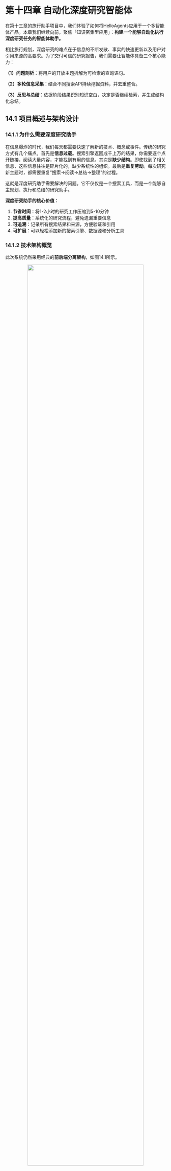 # 第十四章 自动化深度研究智能体

在第十三章的旅行助手项目中，我们体验了如何将HelloAgents应用于一个多智能体产品。本章我们继续向前，聚焦「知识密集型应用」：<strong>构建一个能够自动化执行深度研究任务的智能体助手。</strong>

相比旅行规划，深度研究的难点在于信息的不断发散、事实的快速更新以及用户对引用来源的高要求。为了交付可信的研究报告，我们需要让智能体具备三个核心能力：

<strong>（1）问题剖析</strong>：将用户的开放主题拆解为可检索的查询语句。

<strong>（2）多轮信息采集</strong>：结合不同搜索API持续挖掘资料，并去重整合。

<strong>（3）反思与总结</strong>：依据阶段结果识别知识空白，决定是否继续检索，并生成结构化总结。

## 14.1 项目概述与架构设计

### 14.1.1 为什么需要深度研究助手

在信息爆炸的时代，我们每天都需要快速了解新的技术、概念或事件。传统的研究方式有几个痛点。首先是**信息过载**。搜索引擎返回成千上万的结果，你需要逐个点开链接，阅读大量内容，才能找到有用的信息。其次是**缺少结构**。即使找到了相关信息，这些信息往往是碎片化的，缺少系统性的组织。最后是**重复劳动**。每次研究新主题时，都需要重复"搜索→阅读→总结→整理"的过程。

这就是深度研究助手需要解决的问题。它不仅仅是一个搜索工具，而是一个能够自主规划、执行和总结的研究助手。

**深度研究助手的核心价值：**

1. **节省时间**：将1-2小时的研究工作压缩到5-10分钟
2. **提高质量**：系统化的研究流程，避免遗漏重要信息
3. **可追溯**：记录所有搜索结果和来源，方便验证和引用
4. **可扩展**：可以轻松添加新的搜索引擎、数据源和分析工具

### 14.1.2 技术架构概览

此次系统仍然采用经典的**前后端分离架构**，如图14.1所示。

<div align="center">
  <img src="https://raw.githubusercontent.com/datawhalechina/Hello-Agents/main/docs/images/14-figures/14-1.png" alt="" width="85%"/>
  <p>图 14.1 深度研究助手技术架构</p>
</div>

系统分为四层架构设计：

**前端层 (Vue3+TypeScript)**：全屏模态对话框UI、Markdown结果可视化

**后端层 (FastAPI)**：API路由（`/research/stream`）

**智能体层 (HelloAgents)**：三个专门Agent（TODO Planner、Task Summarizer、Report Writer）+ 两个核心工具（SearchTool、NoteTool）

**外部服务层**：搜索引擎+ LLM提供商

让我们看看一个完整的研究请求是如何在系统中流转的，如图14.2所示：

<div align="center">
  <img src="https://raw.githubusercontent.com/datawhalechina/Hello-Agents/main/docs/images/14-figures/14-2.png" alt="" width="85%"/>
  <p>图 14.2 深度研究助手数据流转过程</p>
</div>

1. **用户输入**：用户在前端输入研究主题
2. **前端发送**：前端通过SSE连接到`/research/stream`
3. **后端接收**：FastAPI接收请求，创建研究状态
4. **规划阶段**：调用研究规划Agent，分解为3个子任务
5. **执行阶段**：逐个执行每个子任务
   - 使用SearchTool搜索
   - 调用任务总结Agent总结
   - 使用NoteTool记录结果
6. **报告阶段**：调用报告生成Agent，整合所有总结
7. **流式返回**：通过SSE推送进度和结果到前端
8. **前端展示**：前端实时更新任务状态、进度条、日志、报告

项目的目录结构如下：

```
helloagents-deepresearch/
├── backend/                    # 后端代码
│   ├── src/
│   │   ├── agent.py           # 核心协调器
│   │   ├── main.py            # FastAPI入口
│   │   ├── models.py          # 数据模型
│   │   ├── prompts.py         # Prompt模板
│   │   ├── config.py          # 配置管理
│   │   └── services/          # 服务层
│   │       ├── planner.py     # 规划服务
│   │       ├── summarizer.py  # 总结服务
│   │       ├── reporter.py    # 报告服务
│   │       └── search.py      # 搜索服务
│   ├── .env                   # 环境变量
│   ├── pyproject.toml         # 依赖管理
│   └── workspace/             # 研究笔记
│
└── frontend/                   # 前端代码
    ├── src/
    │   ├── App.vue            # 主组件
    │   ├── components/        # UI组件
    │   │   └── ResearchModal.vue
    │   └── composables/       # 组合式函数
    │       └── useResearch.ts
    ├── package.json           # npm依赖
    └── vite.config.ts         # 构建配置
```

### 14.1.3 快速体验：5分钟运行项目

在深入学习实现细节之前，让我们先把项目跑起来，看看最终的效果。这样你会对整个系统有一个直观的认识。

你可以通过以下命令检查版本：

```bash
python --version  # 应该显示 Python 3.10.x 或更高
node --version    # 应该显示 v16.x.x 或更高
npm --version     # 应该显示 8.x.x 或更高
```

（1）启动后端

```bash
# 1. 进入后端目录
cd helloagents-deepresearch/backend

# 2. 安装依赖
# 方式1：使用uv（推荐，更快的Python包管理器）
uv sync

# 方式2：使用pip
pip install -e .

# 3. 配置环境变量
cp .env.example .env

# 4. 编辑.env文件，填入你的API密钥
# 使用你喜欢的编辑器打开.env文件
# 至少需要配置：
# - LLM_PROVIDER（如 openai、deepseek、qwen）
# - LLM_API_KEY（你的LLM API密钥）
# - SEARCH_API（如 duckduckgo、tavily）

# 5. 启动后端
python src/main.py
```

如果一切正常，你会看到类似的输出：

```
INFO:     Started server process [12345]
INFO:     Waiting for application startup.
INFO:     Application startup complete.
INFO:     Uvicorn running on http://0.0.0.0:8000 (Press CTRL+C to quit)
```

（2）启动前端

打开一个新的终端窗口：

```bash
# 1. 进入前端目录
cd helloagents-deepresearch/frontend

# 2. 安装依赖
npm install

# 3. 启动前端
npm run dev
```

如果一切正常，你会看到类似的输出：

```
  VITE v5.0.0  ready in 500 ms

  ➜  Local:   http://localhost:5174/
  ➜  Network: use --host to expose
  ➜  press h + enter to show help
```

（3）开始研究

打开浏览器访问 `http://localhost:5174`，你会看到一个居中的输入卡片，如图14.3所示。输入研究主题，例如`Datawhale是一个什么样的组织？`，选择搜索引擎（如果配置了多个），点击"开始研究"按钮。

<div align="center">
  <img src="https://raw.githubusercontent.com/datawhalechina/Hello-Agents/main/docs/images/14-figures/14-3.png" alt="" width="85%"/>
  <p>图 14.3 深度研究助手搜索页面</p>
</div>

如图14.4所示，系统会自动展开为全屏，左侧显示研究信息，右侧实时显示研究进度和结果。整个研究过程大约需要1-3分钟，取决于主题的复杂度和搜索引擎的响应速度。

<div align="center">
  <img src="https://raw.githubusercontent.com/datawhalechina/Hello-Agents/main/docs/images/14-figures/14-4.png" alt="" width="85%"/>
  <p>图 14.4 深度研究助手展开研究</p>
</div>

研究完成后，你会看到：

- **任务列表**：显示所有子任务及其状态
- **进度日志**：显示研究过程中的所有操作
- **最终报告**：结构化的Markdown报告，包含所有子任务的总结和来源引用

现在你已经成功运行了深度研究助手，对系统有了直观的认识。

## 14.2 TODO驱动的研究范式

### 14.2.1 什么是TODO驱动的研究

传统的搜索引擎只能回答单个问题，而深度研究需要回答一系列相关的问题。TODO驱动的研究范式将复杂的研究主题分解为多个子任务（TODO），逐个执行并整合结果。

这种范式的核心思想是：**将"研究"这个复杂任务转化为"规划→执行→整合"的流程**。

让我们通过一个例子来理解这个转变。假设你想研究"Datawhale是一个什么样的组织？"，传统的搜索方式是：

```
用户输入：Datawhale是一个什么样的组织？
搜索引擎：返回10-20个链接
用户：逐个点开链接，阅读内容，记录笔记
结果：碎片化的信息，缺少系统性
```

这种方式的问题在于每个链接只涵盖主题的一个方面、缺少系统性结构，需要手动整理和总结。

**TODO驱动方式：系统化研究**

```
用户输入：Datawhale是一个什么样的组织？

系统规划：
  ├─ TODO 1：Datawhale的基本信息（组织定位）
  ├─ TODO 2：Datawhale的主要项目（核心内容）
  ├─ TODO 3：Datawhale的社区文化（价值观）
  └─ TODO 4：Datawhale的影响力（社会贡献）

系统执行：
  对每个TODO：
    1. 搜索相关资料
    2. 总结关键信息
    3. 记录来源引用

系统整合：
  生成结构化报告：
    ├─ 第一部分：组织定位（来自TODO 1）
    ├─ 第二部分：核心内容（来自TODO 2）
    ├─ 第三部分：价值观（来自TODO 3）
    ├─ 第四部分：社会贡献（来自TODO 4）
    └─ 参考文献：所有来源引用
```

这种方式的优势在于将复杂主题分解为清晰的子问题，每个子任务的搜索结果和总结都被记录下来，方便追溯。同时，系统化的研究流程避免了遗漏重要信息，可以轻松添加新的子任务或调整执行顺序。

一个完整的TODO驱动研究系统包含三个核心要素：

**（1）智能规划器（TODO Planner）**：负责将研究主题分解为子任务。一个好的规划器需要理解主题的关键方面和研究目标，将主题分解为3-5个子任务（太少覆盖不全，太多会冗余），并为每个子任务设计合适的搜索查询。

**（2）任务执行器（Task Executor）**：负责执行每个子任务。执行器需要使用搜索引擎获取相关资料，提取关键信息并去除冗余内容，同时保存所有来源引用以方便验证。

**（3）报告生成器（Report Writer）**：负责整合所有子任务的结果。生成器需要按照逻辑顺序组织内容，合并重复的信息，并为每个观点添加来源引用。

在我们的案例里，TODO驱动的研究流程如图14.5所示：

<div align="center">
  <img src="https://raw.githubusercontent.com/datawhalechina/Hello-Agents/main/docs/images/14-figures/14-5.png" alt="" width="85%"/>
  <p>图 14.5 TODO驱动的研究流程</p>
</div>


整个流程是线性的，但每个阶段都有明确的输入和输出。这种设计使得系统易于理解和调试。

### 14.2.2 三阶段研究流程

TODO驱动的研究流程分为三个阶段:规划（Planning）、执行（Execution）、报告（Reporting）。每个阶段都有专门的Agent负责。

**（1）阶段1：规划**

规划阶段的目标是将研究主题分解为3-5个子任务。系统接收研究主题和当前日期作为输入，输出JSON格式的子任务列表。每个子任务包含三个字段：title（任务标题）、intent（研究意图）和query（搜索查询）。

研究规划Agent会根据主题特点采用不同的分解策略，通常从基础概念入手，然后了解技术现状、实际应用和发展趋势，必要时还会进行对比分析。例如，对于"Datawhale是一个什么样的组织？"，规划Agent可能生成以下子任务：

```json
[
  {
    "title": "Datawhale的基本信息",
    "intent": "了解Datawhale的组织定位、成立时间、发展历程",
    "query": "Datawhale organization introduction history 2024"
  },
  {
    "title": "Datawhale的主要项目",
    "intent": "了解Datawhale的核心开源项目和教程",
    "query": "Datawhale projects tutorials open source 2024"
  },
......
]
```

一个好的规划应该覆盖全面、逻辑清晰、查询精准、条目数量适中。

**（2）阶段2：执行**

执行阶段逐个执行每个子任务，搜索并总结相关资料。系统接收子任务列表和搜索引擎配置作为输入，输出每个子任务的总结（Markdown格式）和来源引用列表。执行流程如下：

对于每个子任务，执行器会：

1. **搜索资料**：使用配置的搜索引擎执行搜索

   ```python
   search_results = search_tool.run({
       "input": task.query,
       "backend": "tavily",
       "mode": "structured",
       "max_results": 5
   })
   ```

2. **获取搜索结果**：提取标题、URL、摘要

   ```json
   {
     "results": [
       {
         "title": "What is a Multimodal Model?",
         "url": "https://example.com/multimodal-model",
         "snippet": "A multimodal model is an AI model that can process multiple types of data..."
       },
       ...
     ]
   }
   ```

3. **调用总结Agent**：总结搜索结果

   ```python
   summary = summarizer_agent.run(
       task=task,
       search_results=search_results
   )
   ```

4. **记录总结和来源**：保存到NoteTool

   ```python
   note_tool.run({
       "action": "create",
       "title": task.title,
       "content": f"## {task.title}\n\n{summary}\n\n## 来源\n{sources}",
       "tags": ["research", "summary"]
   })
   ```

任务总结Agent会从每个搜索结果中提取核心观点，合并相似信息，保留重要的数字、日期、名称等关键数据，并为每个观点添加来源引用。例如，对于"Datawhale的基本信息"的搜索结果，总结Agent可能生成：

```markdown
## Datawhale的基本信息

Datawhale是一个专注于数据科学与AI领域的开源组织，成立于2018年[1]。组织的核心使命是"for the learner，和学习者一起成长"，致力于构建一个纯粹的学习社区[2]。

**核心定位：**

1. **开源教育平台**：提供高质量的AI和数据科学学习资源[1]
2. **学习者社区**：汇聚了数万名AI学习者和实践者[3]
3. **知识共享**：倡导开源精神，所有内容完全免费开放[2]

**发展历程：**

- **2018年**：Datawhale成立，发布首个开源教程[1]
- **2020年**：成为国内领先的AI学习社区之一[3]
- **2024年**：累计发布50+开源项目，影响10万+学习者[4]

## 来源

[1] https://github.com/datawhalechina
[2] https://datawhale.club/about
[3] https://www.zhihu.com/org/datawhale
[4] https://datawhale.cn
```

在执行过程中，系统会实时推送进度信息到前端：

```json
{
  "type": "status",
  "message": "正在搜索：Datawhale的基本信息"
}
```

```json
{
  "type": "status",
  "message": "正在总结搜索结果..."
}
```

```json
{
  "type": "task",
  "task": {
    "id": 1,
    "title": "Datawhale的基本信息",
    "status": "completed"
  }
}
```

**（3）阶段3：报告**

报告阶段的目标是整合所有子任务的总结，生成最终报告。系统接收所有子任务的总结和研究主题作为输入，输出Markdown格式的最终报告。报告包含标题、概述、各个子任务的详细分析、总结和参考文献五个部分。例如，对于"Datawhale是一个什么样的组织？"，最终报告可能是：

```markdown
# Datawhale是一个什么样的组织？

## 概述

本报告系统地研究了Datawhale这个开源组织，涵盖基本信息、主要项目、社区文化和影响力四个方面。

## 1. Datawhale的基本信息

Datawhale是一个专注于数据科学与AI领域的开源组织，成立于2018年...

（此处插入子任务1的总结）

## 2. Datawhale的主要项目

Datawhale发布了多个高质量的开源教程，包括Hello-Agents、Joyful-Pandas等...

（此处插入子任务2的总结）
......
## 总结

通过本次研究，我们了解了Datawhale的组织定位、核心项目、社区文化和社会贡献。Datawhale是一个纯粹的学习社区，为AI教育做出了重要贡献。

## 参考文献

[1] https://github.com/datawhalechina
[2] https://datawhale.club/about
...
```

报告生成Agent会按照子任务的逻辑顺序组织内容，在开头添加简要概述，合并重复的信息，统一Markdown格式，并将所有来源引用整理到参考文献部分。

## 14.3 智能体系统设计

### 14.3.1 Agent职责划分

在深度研究助手中，我们设计了三个专门的Agent，每个Agent负责一个特定的任务。这使得每个Agent都很简单，易于理解和维护。

在第七章中，我们学习了如何使用`SimpleAgent`来构建智能体。`SimpleAgent`的设计理念是简单直接：每次调用`run()`方法时，Agent会分析用户的问题，决定是否需要调用工具，然后返回结果。这种设计在处理简单任务时非常有效，但当面对深度研究这样的复杂任务时，就需要我们继续采用多智能体协作的方案进行。

如表14.1所示，三个Agent分别负责规划、总结和报告生成。

<div align="center">
  <p>表 14.1 三个Agent的职责划分</p>
  <img src="https://raw.githubusercontent.com/datawhalechina/Hello-Agents/main/docs/images/14-figures/14-table-1.png" alt="" width="85%"/>
</div>

让我们详细介绍每个Agent的设计。

**Agent 1：研究规划专家（TODO Planner）**

**职责**：将研究主题分解为3-5个子任务

**设计理念**：研究规划专家的核心任务是理解用户的研究主题，分析主题的关键方面，然后生成一系列子任务。这个过程类似于人类研究者在开始研究前的"头脑风暴"阶段。

**Prompt设计**：

```python
todo_planner_instructions = """
你是一个研究规划专家。你的任务是将用户的研究主题分解为3-5个子任务。

当前日期：{current_date}

研究主题：{research_topic}

请分析这个研究主题，将其分解为3-5个子任务。每个子任务应该：
1. 涵盖主题的一个重要方面
2. 有明确的研究目标
3. 可以通过搜索引擎找到相关资料

请以JSON格式返回子任务列表，每个子任务包含：
- title：任务标题（简洁明了）
- intent：任务意图（为什么要研究这个）
- query：搜索查询（用于搜索引擎的查询字符串，可以使用英文以获得更好的搜索结果）

示例输出：
[
  {{
    "title": "什么是多模态模型",
    "intent": "了解多模态模型的基础概念，为后续研究打下基础",
    "query": "multimodal model definition concept 2024"
  }},
  ...
]

请确保：
1. 子任务数量在3-5个之间
2. 子任务之间有逻辑关系（如从基础到应用，从现状到趋势）
3. 搜索查询能够准确找到相关资料
4. 只返回JSON，不要包含其他文本
"""
```

**关键设计点**：提示词包含当前日期以获取最新信息，明确要求JSON格式输出便于解析，通过示例帮助Agent理解期望输出，并强调子任务数量、逻辑关系等约束。

**实现代码**：

这里的ToolAwareSimpleAgent是根据SimpleAgent拓展实现，可以在14.3.2了解，这里不用深究。

```python
class PlanningService:
    def __init__(self, llm: HelloAgentsLLM):
        self._agent = ToolAwareSimpleAgent(
            name="TODO Planner",
            system_prompt="你是一个研究规划专家",
            llm=llm,
            tool_call_listener=self._on_tool_call
        )
    
    def plan_todo_list(self, state: SummaryState) -> List[TodoItem]:
        prompt = todo_planner_instructions.format(
            current_date=get_current_date(),
            research_topic=state.research_topic,
        )
        
        response = self._agent.run(prompt)
        tasks_payload = self._extract_tasks(response)
        
        todo_items = []
        for idx, item in enumerate(tasks_payload, start=1):
            task = TodoItem(
                id=idx,
                title=item["title"],
                intent=item["intent"],
                query=item["query"],
            )
            todo_items.append(task)
        
        return todo_items
    
    def _extract_tasks(self, response: str) -> List[dict]:
        """从Agent响应中提取JSON"""
        # 使用正则表达式提取JSON部分
        json_match = re.search(r'\[.*\]', response, re.DOTALL)
        if json_match:
            json_str = json_match.group(0)
            return json.loads(json_str)
        else:
            raise ValueError("无法从响应中提取JSON")
```

**Agent 2：任务总结专家（Task Summarizer）**

**职责**：总结搜索结果，提取关键信息

**设计理念**：任务总结专家的核心任务是阅读搜索结果，提取关键信息，并以结构化的方式呈现。这个过程类似于人类研究者在阅读文献后做笔记的过程。

**Prompt设计**：

```python
task_summarizer_instructions = """
你是一个任务总结专家。你的任务是总结搜索结果，提取关键信息。

任务标题：{task_title}
任务意图：{task_intent}
搜索查询：{task_query}

搜索结果：
{search_results}

请仔细阅读以上搜索结果，提取关键信息，并以Markdown格式返回总结。

总结应该包含：
1. **核心观点**：搜索结果中的核心观点和结论
2. **关键数据**：重要的数字、日期、名称等
3. **来源引用**：为每个观点添加来源引用（使用[1]、[2]等标记）

请确保：
1. 总结简洁明了，避免冗余
2. 保留重要的细节和数据
3. 为每个观点添加来源引用
4. 使用Markdown格式（标题、列表、加粗等）

示例输出：
## 核心观点

多模态模型是一种能够处理多种类型数据的AI模型[1]。与传统的单模态模型不同，多模态模型可以同时理解文本、图像、音频等[2]。

**关键特点：**
- 跨模态理解[1]
- 统一表示[3]
- 端到端训练[2]

## 来源

[1] https://example.com/source1
[2] https://example.com/source2
[3] https://example.com/source3
"""
```

**关键设计点**：提示词包含任务标题、意图、查询等上下文帮助Agent理解任务，明确要求输出包含核心观点、关键数据、来源引用，强调为每个观点添加来源引用，并通过示例帮助Agent理解期望的输出格式。

**实现代码**：

```python
class SummarizationService:
    def __init__(self, llm: HelloAgentsLLM):
        self._agent = ToolAwareSimpleAgent(
            name="Task Summarizer",
            system_prompt="你是一个任务总结专家",
            llm=llm,
            tool_call_listener=self._on_tool_call
        )
    
    def summarize_task(
        self,
        task: TodoItem,
        search_results: List[dict]
    ) -> str:
        # 格式化搜索结果
        formatted_sources = self._format_sources(search_results)
        
        prompt = task_summarizer_instructions.format(
            task_title=task.title,
            task_intent=task.intent,
            task_query=task.query,
            search_results=formatted_sources,
        )
        
        summary = self._agent.run(prompt)
        return summary
    
    def _format_sources(self, search_results: List[dict]) -> str:
        """格式化搜索结果"""
        formatted = []
        for idx, result in enumerate(search_results, start=1):
            formatted.append(
                f"[{idx}] {result['title']}\n"
                f"URL: {result['url']}\n"
                f"摘要: {result['snippet']}\n"
            )
        return "\n".join(formatted)
```

**Agent 3：报告撰写专家（Report Writer）**

**职责**：整合所有子任务的总结，生成最终报告

**设计理念**：报告撰写专家的核心任务是将所有子任务的总结整合成一份结构化的报告。这个过程类似于人类研究者在完成所有调研后撰写研究报告的过程。

**Prompt设计**：

```python
report_writer_instructions = """
你是一个报告撰写专家。你的任务是整合所有子任务的总结，生成一份结构化的研究报告。

研究主题：{research_topic}

子任务总结：
{task_summaries}

请整合以上所有子任务的总结，生成一份结构化的研究报告。

报告应该包含：
1. **标题**：研究主题
2. **概述**：简要介绍研究主题和报告结构（2-3段）
3. **各个子任务的详细分析**：按照逻辑顺序组织（使用二级标题）
4. **总结**：总结研究的主要发现（1-2段）
5. **参考文献**：所有来源引用（按照子任务分组）

请确保：
1. 报告结构清晰，逻辑连贯
2. 消除重复的信息
3. 保留所有来源引用
4. 使用Markdown格式

示例输出：
# 多模态大模型的最新进展

## 概述

本报告系统地研究了多模态大模型的最新进展...

## 1. 什么是多模态模型

（此处插入子任务1的总结）

## 2. 最新的多模态模型有哪些

（此处插入子任务2的总结）

...

## 总结

通过本次研究，我们了解了...

## 参考文献

### 任务1：什么是多模态模型
[1] https://example.com/source1
...
"""
```

**关键设计点**：提示词明确要求报告包含标题、概述、详细分析、总结、参考文献等结构，强调按逻辑顺序组织内容，要求合并重复信息消除冗余，并保留所有来源引用。

**实现代码**：

```python
class ReportingService:
    def __init__(self, llm: HelloAgentsLLM):
        self._agent = ToolAwareSimpleAgent(
            name="Report Writer",
            system_prompt="你是一个报告撰写专家",
            llm=llm,
            tool_call_listener=self._on_tool_call
        )
    
    def generate_report(
        self,
        research_topic: str,
        task_summaries: List[Tuple[TodoItem, str]]
    ) -> str:
        # 格式化子任务总结
        formatted_summaries = self._format_summaries(task_summaries)
        
        prompt = report_writer_instructions.format(
            research_topic=research_topic,
            task_summaries=formatted_summaries,
        )
        
        report = self._agent.run(prompt)
        return report
    
    def _format_summaries(
        self,
        task_summaries: List[Tuple[TodoItem, str]]
    ) -> str:
        """格式化子任务总结"""
        formatted = []
        for idx, (task, summary) in enumerate(task_summaries, start=1):
            formatted.append(
                f"## 任务{idx}：{task.title}\n"
                f"意图：{task.intent}\n\n"
                f"{summary}\n"
            )
        return "\n".join(formatted)
```

### 14.3.2 ToolAwareSimpleAgent的设计

在第七章中，我们实现了`SimpleAgent`，它是HelloAgents框架的基础Agent。但在深度研究助手中，我们需要一个能够**记录工具调用**的Agent。这就是`ToolAwareSimpleAgent`的由来。

在深度研究助手中，我们需要记录每个Agent的工具调用情况，用于：

1. **调试**：查看Agent调用了哪些工具，传入了什么参数
2. **日志**：记录研究过程中的所有操作
3. **分析**：分析Agent的行为模式
4. **进度展示**：实时显示Agent正在做什么

`SimpleAgent`本身不支持工具调用监听，因此我们需要扩展它。

`ToolAwareSimpleAgent`在`SimpleAgent`的基础上增加了一个`tool_call_listener`参数，这是一个回调函数，每次工具调用时都会被调用。

**使用示例：**

```python
from hello_agents import ToolAwareSimpleAgent

def tool_listener(call_info):
    print(f"Agent: {call_info['agent_name']}")
    print(f"工具: {call_info['tool_name']}")
    print(f"参数: {call_info['parsed_parameters']}")
    print(f"结果: {call_info['result']}")

agent = ToolAwareSimpleAgent(
    name="研究助手",
    system_prompt="你是一个研究助手",
    llm=llm,
    tool_call_listener=tool_listener
)
```

`ToolAwareSimpleAgent`继承自`SimpleAgent`，重写了`_execute_tool_call`方法：

```python
class ToolAwareSimpleAgent(SimpleAgent):
    def __init__(
        self,
        name: str,
        system_prompt: str,
        llm: HelloAgentsLLM,
        tool_registry: Optional[ToolRegistry] = None,
        tool_call_listener: Optional[Callable] = None,
    ):
        super().__init__(
            name=name,
            system_prompt=system_prompt,
            llm=llm,
            tool_registry=tool_registry,
        )
        self._tool_call_listener = tool_call_listener
    
    def _execute_tool_call(self, tool_name: str, parameters: str) -> str:
        """执行工具调用，并通知监听器"""
        # 解析参数
        parsed_parameters = self._parse_parameters(parameters)
        
        # 调用工具
        result = super()._execute_tool_call(tool_name, parameters)
        
        # 通知监听器
        if self._tool_call_listener:
            self._tool_call_listener({
                "agent_name": self.name,
                "tool_name": tool_name,
                "parsed_parameters": parsed_parameters,
                "result": result,
            })
        
        return result
```

在深度研究助手中，我们使用`ToolAwareSimpleAgent`来记录所有Agent的工具调用：

```python
class DeepResearchAgent:
    def __init__(self, config: Configuration):
        self.config = config
        self.llm = HelloAgentsLLM(...)
        
        # 创建工具调用监听器
        def tool_listener(call_info):
            self._emit_event({
                "type": "tool_call",
                "agent": call_info["agent_name"],
                "tool": call_info["tool_name"],
                "parameters": call_info["parsed_parameters"],
            })
        
        # 创建三个Agent，都使用相同的监听器
        self.planner = PlanningService(self.llm, tool_listener)
        self.summarizer = SummarizationService(self.llm, tool_listener)
        self.reporter = ReportingService(self.llm, tool_listener)
```

这样，所有Agent的工具调用都会被记录，并通过SSE推送到前端，实时显示给用户。

### 14.3.3 Agent协作模式

三个Agent之间是**顺序协作**的关系，如图14.6所示。

<div align="center">
  <img src="https://raw.githubusercontent.com/datawhalechina/Hello-Agents/main/docs/images/14-figures/14-6.png" alt="" width="85%"/>
  <p>图 14.6 Agent协作流程</p>
</div>

顺序协作模式的特点是：

1. **线性流程**：Agent按照固定的顺序执行
2. **明确的输入输出**：每个Agent的输入来自上一个Agent的输出
3. **无并发**：同一时间只有一个Agent在工作

`DeepResearchAgent`是整个系统的核心协调器，负责调度三个Agent：

```python
class DeepResearchAgent:
    def run(self, research_topic: str) -> str:
        # 1. 规划阶段
        self._emit_event({"type": "status", "message": "正在规划研究任务..."})
        todo_list = self.planner.plan_todo_list(research_topic)
        self._emit_event({"type": "tasks", "tasks": todo_list})
        
        # 2. 执行阶段
        task_summaries = []
        for task in todo_list:
            self._emit_event({
                "type": "status",
                "message": f"正在研究：{task.title}"
            })
            
            # 搜索
            search_results = self.search_service.search(task.query)
            
            # 总结
            summary = self.summarizer.summarize_task(task, search_results)
            task_summaries.append((task, summary))
            
            self._emit_event({
                "type": "task_completed",
                "task_id": task.id
            })
        
        # 3. 报告阶段
        self._emit_event({"type": "status", "message": "正在生成报告..."})
        report = self.reporter.generate_report(research_topic, task_summaries)
        self._emit_event({"type": "report", "content": report})
        
        return report
```



## 14.4 工具系统集成

### 14.4.1 SearchTool扩展

在第七章中，我们实现了`SearchTool`的基础版本，集成了Tavily和SerpApi两个搜索引擎，展示了多源搜索的设计思想。在本章的深度研究助手中，我们进一步扩展了`SearchTool`的能力，新增了DuckDuckGo、Perplexity、SearXNG等搜索引擎，并实现了Advanced模式（组合多个搜索引擎）。搜索是深度研究助手最核心的功能，这些扩展使得系统能够适应不同的使用场景和需求。

如表14.2所示，这次增加的搜索引擎有不同的特点和适用场景。

<div align="center">
  <p>表 14.2 多搜索引擎对比</p>
  <img src="https://raw.githubusercontent.com/datawhalechina/Hello-Agents/main/docs/images/14-figures/14-table-2.png" alt="" width="85%"/>
</div>

我们不再单独讨论如何扩展，可以参考源码以及第七章的拓展案例实现。`SearchTool`提供了统一的搜索接口，无论使用哪个搜索引擎，调用方式都是一样的。

在深度研究助手中，我们通过配置文件选择搜索引擎：

```python
# config.py
class SearchAPI(str, Enum):
    TAVILY = "tavily"
    DUCKDUCKGO = "duckduckgo"
    PERPLEXITY = "perplexity"
    SEARXNG = "searxng"
    ADVANCED = "advanced"

class Configuration(BaseModel):
    search_api: SearchAPI = SearchAPI.DUCKDUCKGO
    # ...
```

```python
# .env
SEARCH_API=tavily
```

这样，用户可以通过修改`.env`文件来选择搜索引擎，无需修改代码。

`SearchTool`返回的结果是一个字典，包含：

- `results`：搜索结果列表，每个结果包含标题、URL、摘要
- `backend`：使用的搜索引擎
- `answer`：AI生成的答案（仅Perplexity）
- `notices`：通知信息（如API限制、错误等）

以下是一些特殊情况的处理。

搜索结果可能包含重复的URL，我们需要去重：

```python
def deduplicate_sources(sources: List[dict]) -> List[dict]:
    """去除重复的URL"""
    seen_urls = set()
    unique_sources = []
    
    for source in sources:
        if source["url"] not in seen_urls:
            seen_urls.add(source["url"])
            unique_sources.append(source)
    
    return unique_sources
```

搜索结果可能包含大量文本，我们需要限制每个来源的Token数量：

```python
def limit_source_tokens(source: dict, max_tokens: int = 2000) -> dict:
    """限制来源的Token数量"""
    snippet = source["snippet"]
    
    # 简单的Token估算：1个Token约等于4个字符
    max_chars = max_tokens * 4
    
    if len(snippet) > max_chars:
        snippet = snippet[:max_chars] + "..."
    
    return {
        **source,
        "snippet": snippet
    }
```

### 14.4.2 NoteTool使用

在深度研究助手中，我们使用`NoteTool`来持久化研究进度。`NoteTool`是第九章集成的内置工具，用于创建、读取、更新和删除笔记。

在研究过程中，我们需要记录每个子任务的搜索结果、总结以及最终的研究报告。这些信息需要持久化到磁盘，以便在研究过程中断时能够从上次的进度继续，同时也方便查看研究过程中的所有操作，分析研究的质量和效率。

`NoteTool`将笔记存储在指定的工作空间目录中，每个笔记是一个Markdown文件。笔记的文件名是任务ID，内容包含任务标题、任务意图、搜索查询、搜索结果和总结。

最后生成的文件风格会是下面的树状图风格：

```
workspace/
├── notes/
│   ├── 1.md  # 任务1的笔记
│   ├── 2.md  # 任务2的笔记
│   ├── 3.md  # 任务3的笔记
│   └── ...
└── reports/
    └── final_report.md  # 最终报告
```

在深度研究助手中，我们使用`NoteTool`来记录每个子任务的研究进度：

```python
class NotesService:
    def __init__(self, workspace: str):
        self.note_tool = NoteTool(workspace=workspace)
    
    def save_task_summary(
        self,
        task: TodoItem,
        search_results: List[dict],
        summary: str
    ):
        """保存任务总结"""
        # 格式化笔记内容
        content = self._format_note_content(
            task=task,
            search_results=search_results,
            summary=summary
        )
        
        # 创建笔记
        self.note_tool.run({
            "action": "create",
            "title": f"任务{task.id}：{task.title}",
            "content": content,
            "tags": ["research", "summary"]
        })
    
    def _format_note_content(
        self,
        task: TodoItem,
        search_results: List[dict],
        summary: str
    ) -> str:
        """格式化笔记内容"""
        content = f"# 任务{task.id}：{task.title}\n\n"
        content += f"## 任务信息\n\n"
        content += f"- **意图**：{task.intent}\n"
        content += f"- **查询**：{task.query}\n\n"
        
        content += f"## 搜索结果\n\n"
        for idx, result in enumerate(search_results, start=1):
            content += f"[{idx}] {result['title']}\n"
            content += f"URL: {result['url']}\n"
            content += f"摘要: {result['snippet']}\n\n"
        
        content += f"## 总结\n\n{summary}\n"
        
        return content
```

### 14.4.3 ToolRegistry工具管理

`ToolRegistry`是HelloAgents框架的工具注册表，同样也是在我们的第七章所支持，用于管理所有工具的注册和调用。在深度研究助手中，我们使用`ToolRegistry`来管理`SearchTool`和`NoteTool`。

在创建Agent之前，我们需要先注册工具：

```python
from hello_agents import ToolAwareSimpleAgent
from hello_agents.tools import ToolRegistry
from hello_agents.tools import SearchTool
from hello_agents.tools import NoteTool

# 创建工具
search_tool = SearchTool(backend="hybrid")
note_tool = NoteTool(workspace="./workspace/notes")

# 创建注册表
registry = ToolRegistry()

# 注册工具
registry.register_tool(search_tool)
registry.register_tool(note_tool)

# 创建Agent
agent = ToolAwareSimpleAgent(
    name="研究助手",
    system_prompt="你是一个研究助手",
    llm=llm,
    tool_registry=registry
)
```

当Agent需要调用工具时，它会生成工具调用指令，如图14.7所示。

<div align="center">
  <img src="https://raw.githubusercontent.com/datawhalechina/Hello-Agents/main/docs/images/14-figures/14-7.png" alt="" width="85%"/>
  <p>图 14.7 工具调用流程</p>
</div>

**工具调用流程**：

1. **Agent生成指令**：Agent生成工具调用指令，如`[TOOL_CALL:search_tool:{"input": "Datawhale组织", "backend": "tavily"}]`
2. **解析指令**：`ToolRegistry`解析指令，提取工具名称和参数
3. **查找工具**：`ToolRegistry`根据工具名称查找对应的工具
4. **调用工具**：调用工具的`run`方法，传入参数
5. **返回结果**：工具返回执行结果
6. **格式化结果**：将结果格式化为字符串，返回给Agent

## 14.5 服务层实现

本节将详细介绍核心服务的实现，包括PlanningService、SummarizationService、ReportingService和SearchService。这些服务是连接Agent和工具的桥梁，负责具体的业务逻辑。

### 14.5.1 任务规划服务

`PlanningService`负责调用研究规划Agent，将研究主题分解为子任务。这是整个研究流程的第一步，也是最关键的一步。

**（1）方案实现**

它的核心职责是：

1. **构建规划Prompt**：根据研究主题和当前日期构建Prompt
2. **调用规划Agent**：调用TODO Planner Agent生成子任务列表
3. **解析JSON响应**：从Agent的响应中提取JSON格式的子任务列表
4. **验证子任务格式**：确保每个子任务包含必需的字段（title、intent、query）

```python
import re
import json
from typing import List, Callable, Optional
from datetime import datetime

from hello_agents import HelloAgentsLLM
from hello_agents import ToolAwareSimpleAgent
from models import TodoItem, SummaryState
from prompts import todo_planner_instructions

class PlanningService:
    """任务规划服务"""

    def __init__(
        self,
        llm: HelloAgentsLLM,
        tool_call_listener: Optional[Callable] = None
    ):
        self._llm = llm
        self._tool_call_listener = tool_call_listener

        # 创建规划Agent
        self._agent = ToolAwareSimpleAgent(
            name="TODO Planner",
            system_prompt="你是一个研究规划专家，擅长将复杂的研究主题分解为清晰的子任务。",
            llm=llm,
            tool_call_listener=tool_call_listener
        )

    def plan_todo_list(self, state: SummaryState) -> List[TodoItem]:
        """规划TODO列表

        Args:
            state: 研究状态，包含研究主题

        Returns:
            子任务列表
        """
        # 构建Prompt
        prompt = todo_planner_instructions.format(
            current_date=self._get_current_date(),
            research_topic=state.research_topic,
        )

        # 调用Agent
        response = self._agent.run(prompt)

        # 解析JSON
        tasks_payload = self._extract_tasks(response)

        # 验证并创建TodoItem
        todo_items = []
        for idx, item in enumerate(tasks_payload, start=1):
            # 验证必需字段
            if not all(key in item for key in ["title", "intent", "query"]):
                raise ValueError(f"任务{idx}缺少必需字段")

            task = TodoItem(
                id=idx,
                title=item["title"],
                intent=item["intent"],
                query=item["query"],
            )
            todo_items.append(task)

        return todo_items

    def _get_current_date(self) -> str:
        """获取当前日期"""
        return datetime.now().strftime("%Y年%m月%d日")

    def _extract_tasks(self, response: str) -> List[dict]:
        """从Agent响应中提取JSON

        Agent的响应可能包含额外的文本，如：
        "好的，我将为您规划以下任务：\n[{...}, {...}]\n这些任务涵盖了..."

        我们需要提取其中的JSON部分。
        """
        # 方法1：使用正则表达式提取JSON数组
        json_match = re.search(r'\[.*\]', response, re.DOTALL)
        if json_match:
            json_str = json_match.group(0)
            try:
                return json.loads(json_str)
            except json.JSONDecodeError as e:
                raise ValueError(f"JSON解析失败：{e}")

        # 方法2：如果没有找到JSON数组，尝试直接解析整个响应
        try:
            return json.loads(response)
        except json.JSONDecodeError:
            raise ValueError("无法从响应中提取JSON")
```

**（2）JSON解析与验证**

Agent返回的JSON可能包含额外的文本或格式错误，我们需要robust的解析逻辑：

**常见问题**：

1. **包含额外文本**：Agent可能在JSON前后添加说明文字
2. **格式错误**：JSON可能缺少引号、逗号等
3. **字段缺失**：某些子任务可能缺少必需字段

**解决方案**：

1. **使用正则表达式**：提取JSON部分
2. **多种解析策略**：先尝试提取JSON数组，再尝试直接解析
3. **字段验证**：确保每个子任务包含必需字段

**示例**：

```python
# Agent响应示例1：包含额外文本
response1 = """
好的，我将为您规划以下任务：

[
  {
    "title": "什么是多模态模型",
    "intent": "了解基础概念",
    "query": "multimodal model definition"
  },
  {
    "title": "最新的多模态模型",
    "intent": "了解技术现状",
    "query": "latest multimodal models 2024"
  }
]

这些任务涵盖了Datawhale组织的基本信息和核心项目。
"""

# 提取JSON
tasks1 = service._extract_tasks(response1)
# 结果：[{"title": "Datawhale的基本信息", ...}, ...]

# Agent响应示例2：纯JSON
response2 = """
[
  {"title": "Datawhale的基本信息", "intent": "了解组织定位", "query": "Datawhale organization introduction"},
  {"title": "Datawhale的主要项目", "intent": "了解核心内容", "query": "Datawhale projects tutorials 2024"}
]
"""

# 提取JSON
tasks2 = service._extract_tasks(response2)
# 结果：[{"title": "什么是多模态模型", ...}, ...]
```

**（3）规划质量评估**

一个好的规划应该满足以下标准：

1. **覆盖全面**：涵盖主题的所有重要方面
2. **逻辑清晰**：子任务之间有明确的逻辑关系
3. **查询精准**：搜索查询能够准确找到相关资料
4. **数量适中**：3-5个子任务

我们可以添加一个评估方法：

```python
def evaluate_plan(self, todo_items: List[TodoItem]) -> dict:
    """评估规划质量

    Returns:
        评估结果，包含分数和建议
    """
    score = 100
    suggestions = []

    # 检查数量
    if len(todo_items) < 3:
        score -= 20
        suggestions.append("子任务数量过少，可能遗漏重要信息")
    elif len(todo_items) > 5:
        score -= 10
        suggestions.append("子任务数量过多，可能存在冗余")

    # 检查查询质量
    for task in todo_items:
        if len(task.query.split()) < 2:
            score -= 10
            suggestions.append(f"任务「{task.title}」的查询过于简单")

    # 检查逻辑关系
    # （这里可以添加更复杂的逻辑检查）

    return {
        "score": score,
        "suggestions": suggestions
    }
```

### 14.5.2 总结服务

`SummarizationService`负责调用任务总结Agent，总结搜索结果。这是研究流程的核心环节，决定了研究的质量。

它的职责是：

1. **格式化搜索结果**：将搜索结果格式化为易读的文本
2. **构建总结Prompt**：根据任务信息和搜索结果构建Prompt
3. **调用总结Agent**：调用Task Summarizer Agent生成总结
4. **提取来源引用**：从总结中提取来源引用

核心代码：

```python
from typing import List, Callable, Optional, Tuple

from hello_agents import HelloAgentsLLM
from hello_agents import ToolAwareSimpleAgent
from models import TodoItem
from prompts import task_summarizer_instructions

class SummarizationService:
    """总结服务"""

    def __init__(
        self,
        llm: HelloAgentsLLM,
        tool_call_listener: Optional[Callable] = None
    ):
        self._llm = llm
        self._tool_call_listener = tool_call_listener

        # 创建总结Agent
        self._agent = ToolAwareSimpleAgent(
            name="Task Summarizer",
            system_prompt="你是一个任务总结专家，擅长从搜索结果中提取关键信息。",
            llm=llm,
            tool_call_listener=tool_call_listener
        )

    def summarize_task(
        self,
        task: TodoItem,
        search_results: List[dict]
    ) -> Tuple[str, List[str]]:
        """总结任务

        Args:
            task: 任务信息
            search_results: 搜索结果列表

        Returns:
            (总结文本, 来源URL列表)
        """
        # 格式化搜索结果
        formatted_sources = self._format_sources(search_results)

        # 构建Prompt
        prompt = task_summarizer_instructions.format(
            task_title=task.title,
            task_intent=task.intent,
            task_query=task.query,
            search_results=formatted_sources,
        )

        # 调用Agent
        summary = self._agent.run(prompt)

        # 提取来源URL
        source_urls = [result["url"] for result in search_results]

        return summary, source_urls

    def _format_sources(self, search_results: List[dict]) -> str:
        """格式化搜索结果

        将搜索结果格式化为易读的文本，包含：
        - 序号
        - 标题

### 报告结构设计

最终报告应该包含以下部分，.......

## 参考文献

### 任务1：什么是多模态模型
- https://example.com/multimodal-model-definition
....

### 任务2：最新的多模态模型有哪些
- https://example.com/gpt4v
....
...
```

### 14.5.3 报告生成服务

`ReportingService`负责调用报告生成Agent，整合所有子任务的总结。这是研究流程的最后一步，生成最终的研究报告。

它的职责是：

1. **格式化子任务总结**：将所有子任务的总结格式化为统一的格式
2. **构建报告Prompt**：根据研究主题和子任务总结构建Prompt
3. **调用报告Agent**：调用Report Writer Agent生成最终报告
4. **整理引用**：将所有来源引用整理到参考文献部分

**核心代码实现**：

```python
from typing import List, Callable, Optional, Tuple

from hello_agents import HelloAgentsLLM
from hello_agents import ToolAwareSimpleAgent
from models import TodoItem
from prompts import report_writer_instructions

class ReportingService:
    """报告生成服务"""

    def __init__(
        self,
        llm: HelloAgentsLLM,
        tool_call_listener: Optional[Callable] = None
    ):
        self._llm = llm
        self._tool_call_listener = tool_call_listener

        # 创建报告Agent
        self._agent = ToolAwareSimpleAgent(
            name="Report Writer",
            system_prompt="你是一个报告撰写专家，擅长整合信息并生成结构化的报告。",
            llm=llm,
            tool_call_listener=tool_call_listener
        )

    def generate_report(
        self,
        research_topic: str,
        task_summaries: List[Tuple[TodoItem, str, List[str]]]
    ) -> str:
        """生成最终报告

        Args:
            research_topic: 研究主题
            task_summaries: 子任务总结列表，每个元素是(任务, 总结, 来源URL列表)

        Returns:
            最终报告（Markdown格式）
        """
        # 格式化子任务总结
        formatted_summaries = self._format_summaries(task_summaries)

        # 构建Prompt
        prompt = report_writer_instructions.format(
            research_topic=research_topic,
            task_summaries=formatted_summaries,
        )

        # 调用Agent
        report = self._agent.run(prompt)

        return report

    def _format_summaries(
        self,
        task_summaries: List[Tuple[TodoItem, str, List[str]]]
    ) -> str:
        """格式化子任务总结

        将所有子任务的总结格式化为统一的格式，包含：
        - 任务序号
        - 任务标题
        - 任务意图
        - 总结内容
        - 来源URL
        """
        formatted = []
        for idx, (task, summary, source_urls) in enumerate(task_summaries, start=1):
            formatted.append(
                f"## 任务{idx}：{task.title}\n\n"
                f"**意图**：{task.intent}\n\n"
                f"{summary}\n\n"
                f"**来源**：\n"
            )
            for url in source_urls:
                formatted.append(f"- {url}\n")
            formatted.append("\n")

        return "".join(formatted)
```

### 14.5.4 搜索调度服务

`SearchService`负责调度搜索引擎，执行搜索并返回结果。这是连接Agent和SearchTool的桥梁。在这里我们没有采用往常一样的使得simpleAgent直接调用工具的形式，而是将SearchTool的执行结果通过中间层来返回给Agent，这样会使得Agent更加专注处理得到的信息。

它的职责是：

1. **调度搜索引擎**：根据配置选择搜索引擎
2. **执行搜索**：调用SearchTool执行搜索
3. **处理结果**：去重、限制Token、格式化
4. **错误处理**：处理搜索失败的情况

核心代码：

```python
from typing import List, Optional
import logging

from hello_agents.tools import SearchTool
from config import Configuration

logger = logging.getLogger(__name__)

class SearchService:
    """搜索调度服务"""

    def __init__(self, config: Configuration):
        self.config = config

        # 创建SearchTool
        self.search_tool = SearchTool(backend="hybrid")

    def search(
        self,
        query: str,
        max_results: int = 5
    ) -> List[dict]:
        """执行搜索

        Args:
            query: 搜索查询
            max_results: 最大结果数量

        Returns:
            搜索结果列表
        """
        try:
            # 调用SearchTool
            raw_response = self.search_tool.run({
                "input": query,
                "backend": self.config.search_api.value,
                "mode": "structured",
                "max_results": max_results
            })

            # 提取结果
            results = raw_response.get("results", [])

            # 处理结果
            results = self._deduplicate_sources(results)
            results = self._limit_source_tokens(results)

            logger.info(f"搜索成功：{query}，返回{len(results)}个结果")

            return results

        except Exception as e:
            logger.error(f"搜索失败：{query}，错误：{e}")
            return []

    def _deduplicate_sources(self, sources: List[dict]) -> List[dict]:
        """去除重复的URL"""
        seen_urls = set()
        unique_sources = []

        for source in sources:
            url = source.get("url", "")
            if url and url not in seen_urls:
                seen_urls.add(url)
                unique_sources.append(source)

        return unique_sources

    def _limit_source_tokens(
        self,
        sources: List[dict],
        max_tokens_per_source: int = 2000
    ) -> List[dict]:
        """限制每个来源的Token数量"""
        limited_sources = []

        for source in sources:
            snippet = source.get("snippet", "")

            # 简单的Token估算：1个Token约等于4个字符
            max_chars = max_tokens_per_source * 4

            if len(snippet) > max_chars:
                snippet = snippet[:max_chars] + "..."

            limited_sources.append({
                **source,
                "snippet": snippet
            })

        return limited_sources
```

根据配置选择搜索引擎，如图14.8所示：

<div align="center">
  <img src="https://raw.githubusercontent.com/datawhalechina/Hello-Agents/main/docs/images/14-figures/14-8.png" alt="" width="85%"/>
  <p>图 14.8 搜索引擎调度流程</p>
</div>

**调度逻辑**：

1. **读取配置**：从`.env`文件读取`SEARCH_API`配置
2. **选择引擎**：根据配置选择搜索引擎（tavily、duckduckgo、perplexity等）
3. **执行搜索**：调用SearchTool执行搜索
4. **处理结果**：去重、限制Token、格式化
5. **返回结果**：返回处理后的搜索结果

为了提高效率和降低成本，我们可以添加搜索结果缓存：

```python
import hashlib
import json
from pathlib import Path

class SearchService:
    def __init__(self, config: Configuration):
        self.config = config
        self.search_tool = SearchTool(backend="hybrid")

        # 缓存目录
        self.cache_dir = Path("./cache/search")
        self.cache_dir.mkdir(parents=True, exist_ok=True)

    def search(
        self,
        query: str,
        max_results: int = 5,
        use_cache: bool = True
    ) -> List[dict]:
        """执行搜索（带缓存）"""
        # 生成缓存键
        cache_key = self._generate_cache_key(query, max_results)
        cache_file = self.cache_dir / f"{cache_key}.json"

        # 尝试从缓存读取
        if use_cache and cache_file.exists():
            logger.info(f"从缓存读取搜索结果：{query}")
            with open(cache_file, "r", encoding="utf-8") as f:
                return json.load(f)

        # 执行搜索
        results = self._execute_search(query, max_results)

        # 保存到缓存
        if use_cache and results:
            with open(cache_file, "w", encoding="utf-8") as f:
                json.dump(results, f, ensure_ascii=False, indent=2)

        return results

    def _generate_cache_key(self, query: str, max_results: int) -> str:
        """生成缓存键"""
        # 使用查询和最大结果数生成MD5哈希
        content = f"{query}_{max_results}_{self.config.search_api.value}"
        return hashlib.md5(content.encode()).hexdigest()
```

通过四个核心服务（PlanningService、SummarizationService、ReportingService、SearchService），我们构建了一个完整的研究流程。这些服务各司其职，通过清晰的接口协作，实现了从研究主题到最终报告的自动化流程。

## 14.6 前端交互设计

在前面的章节中，我们实现了完整的后端系统。本节将详细介绍前端交互设计，包括全屏模态对话框UI、实时进度展示和研究结果可视化。

### 14.6.1 全屏模态对话框UI设计

深度研究助手采用全屏模态对话框的UI设计，这种设计有以下优势：

1. **沉浸式体验**：全屏显示，避免干扰，专注于研究
2. **清晰的层次**：主页面和研究页面分离，层次清晰
3. **易于关闭**：点击关闭按钮或按ESC键即可返回主页面
4. **响应式设计**：适配不同屏幕尺寸

如图14.9所示，全屏模态对话框包含以下部分：

<div align="center">
  <img src="https://raw.githubusercontent.com/datawhalechina/Hello-Agents/main/docs/images/14-figures/14-9.png" alt="" width="85%"/>
  <p>图 14.9 全屏模态对话框UI</p>
</div>

**UI组件**：

1. **顶部栏**：包含研究主题和关闭按钮
2. **进度区域**：显示当前研究进度（规划、执行、报告）
3. **内容区域**：显示研究结果（Markdown格式）
4. **底部栏**：显示状态信息（如"研究中..."、"已完成"）

对应的Vue实现如下所示(ResearchModal.vue):

```vue
<template>
  <div v-if="isOpen" class="modal-overlay" @click.self="close">
    <div class="modal-container">
      <!-- 顶部栏 -->
      <div class="modal-header">
        <h2>{{ researchTopic }}</h2>
        <button @click="close" class="close-button">
          <svg><!-- 关闭图标 --></svg>
        </button>
      </div>
      
      <!-- 进度区域 -->
      <div class="progress-section">
        <div class="progress-bar">
          <div 
            class="progress-fill" 
            :style="{ width: progressPercentage + '%' }"
          ></div>
        </div>
        <div class="progress-text">{{ progressText }}</div>
      </div>
      
      <!-- 内容区域 -->
      <div class="content-section">
        <div v-if="isLoading" class="loading-spinner">
          <div class="spinner"></div>
          <p>研究中，请稍候...</p>
        </div>
        
        <div v-else class="markdown-content" v-html="renderedMarkdown"></div>
      </div>
      
      <!-- 底部栏 -->
      <div class="modal-footer">
        <span class="status-text">{{ statusText }}</span>
      </div>
    </div>
  </div>
</template>

<script setup lang="ts">
import { ref, computed, watch } from 'vue'
import { marked } from 'marked'

interface Props {
  isOpen: boolean
  researchTopic: string
}

const props = defineProps<Props>()
const emit = defineEmits<{
  close: []
}>()

// 状态
const isLoading = ref(true)
const progressPercentage = ref(0)
const progressText = ref('准备中...')
const statusText = ref('研究中...')
const markdownContent = ref('')

// 渲染Markdown
const renderedMarkdown = computed(() => {
  return marked(markdownContent.value)
})

// 关闭模态框
const close = () => {
  emit('close')
}

// 监听ESC键
const handleKeydown = (e: KeyboardEvent) => {
  if (e.key === 'Escape') {
    close()
  }
}

// 挂载时添加键盘监听
watch(() => props.isOpen, (isOpen) => {
  if (isOpen) {
    document.addEventListener('keydown', handleKeydown)
  } else {
    document.removeEventListener('keydown', handleKeydown)
  }
})
</script>

<style scoped>
.modal-overlay {
  position: fixed;
  top: 0;
  left: 0;
  width: 100vw;
  height: 100vh;
  background-color: rgba(0, 0, 0, 0.5);
  display: flex;
  justify-content: center;
  align-items: center;
  z-index: 1000;
}
......
</style>
```

为了适配不同屏幕尺寸，我们添加媒体查询：

```css
/* 平板设备 */
@media (max-width: 768px) {
  .modal-container {
    width: 95vw;
    height: 95vh;
  }
  
  .modal-header,
  .progress-section,
  .content-section,
  .modal-footer {
    padding: 15px 20px;
  }
}

/* 手机设备 */
@media (max-width: 480px) {
  .modal-container {
    width: 100vw;
    height: 100vh;
    border-radius: 0;
  }
  
  .modal-header h2 {
    font-size: 18px;
  }
}
```

### 14.6.2 实时进度展示

深度研究助手使用SSE实现实时进度展示。SSE是一种服务器推送技术，允许服务器主动向客户端发送数据，在协议章节也有所讲解。

如图14.10所示，SSE流程包括以下步骤：

<div align="center">
  <img src="https://raw.githubusercontent.com/datawhalechina/Hello-Agents/main/docs/images/14-figures/14-10.png" alt="" width="85%"/>
  <p>图 14.10 SSE流程</p>
</div>

**流程说明**：

1. **客户端发起请求**：发送POST请求到`/api/research`，包含研究主题
2. **服务器建立SSE连接**：返回`text/event-stream`响应
3. **服务器推送进度**：定期推送研究进度（规划、执行、报告）
4. **客户端接收进度**：监听SSE事件，更新UI
5. **研究完成**：服务器推送最终报告，关闭连接

如果想把SSE用于前后端的项目中还需要做如下配置。

**后端FastAPI SSE端点**：

```python
from fastapi import FastAPI
from fastapi.responses import StreamingResponse
from typing import AsyncGenerator
import asyncio
import json

app = FastAPI()

async def research_stream(topic: str) -> AsyncGenerator[str, None]:
    """研究流式生成器
    
    生成SSE格式的数据：
    data: {"type": "progress", "data": {...}}
    
    """
    try:
        # 1. 规划阶段
        yield f"data: {json.dumps({'type': 'progress', 'stage': 'planning', 'percentage': 10, 'text': '正在规划研究任务...'})}\n\n"
        
        # 调用PlanningService
        todo_items = await planning_service.plan_todo_list(topic)
        
        yield f"data: {json.dumps({'type': 'plan', 'data': [item.dict() for item in todo_items]})}\n\n"
        
        # 2. 执行阶段
        task_summaries = []
        for idx, task in enumerate(todo_items, start=1):
            # 更新进度
            percentage = 10 + (idx / len(todo_items)) * 70
            yield f"data: {json.dumps({'type': 'progress', 'stage': 'executing', 'percentage': percentage, 'text': f'正在研究任务{idx}/{len(todo_items)}：{task.title}'})}\n\n"
            
            # 搜索
            search_results = await search_service.search(task.query)
            
            # 总结
            summary, source_urls = await summarization_service.summarize_task(task, search_results)
            
            task_summaries.append((task, summary, source_urls))
            
            # 推送任务总结
            yield f"data: {json.dumps({'type': 'task_summary', 'task_id': task.id, 'summary': summary})}\n\n"
        
        # 3. 报告阶段
        yield f"data: {json.dumps({'type': 'progress', 'stage': 'reporting', 'percentage': 90, 'text': '正在生成最终报告...'})}\n\n"
        
        # 生成报告
        report = await reporting_service.generate_report(topic, task_summaries)
        
        # 推送最终报告
        yield f"data: {json.dumps({'type': 'report', 'data': report})}\n\n"
        
        # 完成
        yield f"data: {json.dumps({'type': 'progress', 'stage': 'completed', 'percentage': 100, 'text': '研究完成！'})}\n\n"
        
    except Exception as e:
        # 错误处理
        yield f"data: {json.dumps({'type': 'error', 'message': str(e)})}\n\n"

@app.post("/api/research")
async def research(request: ResearchRequest):
    """研究端点（SSE）"""
    return StreamingResponse(
        research_stream(request.topic),
        media_type="text/event-stream",
        headers={
            "Cache-Control": "no-cache",
            "Connection": "keep-alive",
        }
    )
```

**前端使用EventSource接收SSE**：

```typescript
// composables/useResearch.ts
import { ref } from 'vue'

export function useResearch() {
  const isLoading = ref(false)
  const progressPercentage = ref(0)
  const progressText = ref('')
  const markdownContent = ref('')
  const error = ref<string | null>(null)
  
  const startResearch = (topic: string) => {
    isLoading.value = true
    error.value = null
    
    // 创建EventSource
    const eventSource = new EventSource(`/api/research?topic=${encodeURIComponent(topic)}`)
    
    // 监听消息
    eventSource.onmessage = (event) => {
      const data = JSON.parse(event.data)
      
      switch (data.type) {
        case 'progress':
          progressPercentage.value = data.percentage
          progressText.value = data.text
          break
          
        case 'plan':
          // 显示规划结果
          console.log('规划结果:', data.data)
          break
          
        case 'task_summary':
          // 追加任务总结到Markdown
          markdownContent.value += `\n\n## 任务${data.task_id}\n\n${data.summary}`
          break
          
        case 'report':
          // 显示最终报告
          markdownContent.value = data.data
          break
          
        case 'error':
          error.value = data.message
          eventSource.close()
          isLoading.value = false
          break
          
        case 'completed':
          eventSource.close()
          isLoading.value = false
          break
      }
    }
    
    // 错误处理
    eventSource.onerror = (err) => {
      console.error('SSE错误:', err)
      error.value = '连接失败，请重试'
      eventSource.close()
      isLoading.value = false
    }
  }
  
  return {
    isLoading,
    progressPercentage,
    progressText,
    markdownContent,
    error,
    startResearch,
  }
}
```

**在组件中使用**：

```vue
<script setup lang="ts">
import { useResearch } from '@/composables/useResearch'

const { 
  isLoading, 
  progressPercentage, 
  progressText, 
  markdownContent, 
  error,
  startResearch 
} = useResearch()

const handleStartResearch = (topic: string) => {
  startResearch(topic)
}
</script>
```

### 14.6.3 研究结果可视化

研究结果以Markdown格式展示，包含标题、段落、列表、引用等元素。我们使用`marked`库将Markdown转换为HTML，并添加自定义样式。

**渲染Markdown**：

```typescript
import { marked } from 'marked'

// 配置marked
marked.setOptions({
  breaks: true,  // 支持换行
  gfm: true,     // 支持GitHub Flavored Markdown
})

// 渲染
const renderedHtml = marked(markdownContent.value)
```

研究报告中包含大量来源引用，我们需要特殊处理：

```markdown
## 参考文献

### 任务1：Datawhale的基本信息
- [Datawhale GitHub](https://github.com/datawhalechina)
- [Datawhale 官网](https://datawhale.club)

### 任务2：Datawhale的主要项目
- [Hello-Agents 教程](https://github.com/datawhalechina/Hello-Agents)
......
```

通过全屏模态对话框UI、SSE实时进度展示和Markdown结果可视化，我们构建了一个用户友好的前端界面。用户可以清晰地看到研究进度，并以美观的格式查看研究结果。

## 14.7 本章小结

在本章中，我们从零开始构建了一个完整的自动化深度研究智能体系统。让我们回顾一下核心要点：

**（1）TODO驱动的研究范式**

我们提出了一种新的研究范式——TODO驱动的研究。这种范式将复杂的研究主题分解为可执行的子任务，通过三个阶段完成研究：

- **规划阶段**：将研究主题分解为3-5个子任务，每个子任务包含标题、意图和搜索查询
- **执行阶段**：对每个子任务执行搜索和总结，生成结构化的知识
- **报告阶段**：整合所有子任务的总结，生成最终的研究报告

这种范式的优势在于：

1. **可控性强**：每个子任务都有明确的目标和范围
2. **质量可靠**：通过专门的Agent保证每个环节的质量
3. **易于调试**：可以单独调试每个子任务
4. **可扩展性好**：可以轻松添加新的子任务或修改现有子任务

**（2）三Agent协作系统**

我们设计了三个专门的Agent，各司其职：

- **TODO Planner（研究规划专家）**：负责将研究主题分解为子任务
- **Task Summarizer（任务总结专家）**：负责总结每个子任务的搜索结果
- **Report Writer（报告撰写专家）**：负责整合所有子任务的总结，生成最终报告

这种设计的优势在于：

1. **职责清晰**：每个Agent专注于一个特定的任务
2. **Prompt优化**：可以为每个Agent定制专门的Prompt
3. **易于维护**：修改一个Agent不会影响其他Agent
4. **质量保证**：每个Agent都是该领域的"专家"

**（3）ToolAwareSimpleAgent的设计**

我们扩展了HelloAgents框架的`SimpleAgent`，实现了`ToolAwareSimpleAgent`。这个Agent具有工具调用监听能力，可以：

- **监听工具调用**：通过回调函数监听每次工具调用
- **实时反馈**：将工具调用信息实时推送给前端
- **调试支持**：记录所有工具调用，便于调试

这个Agent已经集成到HelloAgents框架中，可以在其他项目中复用。

**（4）工具系统集成**

我们充分利用了HelloAgents框架的工具系统：

- **SearchTool**：扩展支持更多种搜索引擎（Tavily、DuckDuckGo、Perplexity等）
- **NoteTool**：持久化研究进度，支持恢复和审计
- **ToolRegistry**：统一管理所有工具，支持自定义扩展

通过配置化的设计，用户可以轻松切换搜索引擎，无需修改代码。

**（5）核心服务实现**

我们实现了四个核心服务，连接Agent和工具：

- **PlanningService**：调用规划Agent，解析JSON，验证格式
- **SummarizationService**：调用总结Agent，处理搜索结果，提取来源
- **ReportingService**：调用报告Agent，整合总结，生成报告
- **SearchService**：调度搜索引擎，处理结果，错误降级，结果缓存

这些服务各司其职，通过清晰的接口协作，实现了从研究主题到最终报告的自动化流程。

**（6）前端交互设计**

我们设计了用户友好的前端界面：

- **全屏模态对话框**：沉浸式体验，清晰的层次
- **SSE实时进度**：实时展示研究进度，用户体验良好
- **Markdown可视化**：美观的格式，清晰的结构

通过Vue 3 + TypeScript + SSE的技术栈，我们实现了一个现代化的Web应用。



这些知识不仅适用于深度研究助手，也可以应用到其他AI应用中。希望读者能够在本章的基础上，探索更多的可能性，构建出更强大的AI系统。

在下一章中，我们将构建一个与游戏引擎结合的多Agent系统——赛博小镇，探索Agent之间的复杂交互和协作模式。敬请期待！



